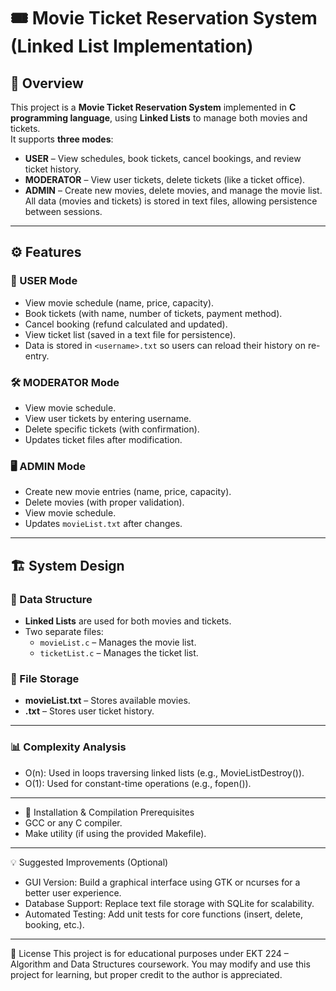 # 🎟️ Movie Ticket Reservation System (Linked List Implementation)

## 📌 Overview
This project is a **Movie Ticket Reservation System** implemented in **C programming language**, using **Linked Lists** to manage both movies and tickets.  
It supports **three modes**:  
- **USER** – View schedules, book tickets, cancel bookings, and review ticket history.  
- **MODERATOR** – View user tickets, delete tickets (like a ticket office).  
- **ADMIN** – Create new movies, delete movies, and manage the movie list.  
All data (movies and tickets) is stored in text files, allowing persistence between sessions.

---

## ⚙️ Features
### 👥 USER Mode
- View movie schedule (name, price, capacity).
- Book tickets (with name, number of tickets, payment method).
- Cancel booking (refund calculated and updated).
- View ticket list (saved in a text file for persistence).
- Data is stored in `<username>.txt` so users can reload their history on re-entry.

### 🛠️ MODERATOR Mode
- View movie schedule.
- View user tickets by entering username.
- Delete specific tickets (with confirmation).
- Updates ticket files after modification.

### 🖥️ ADMIN Mode
- Create new movie entries (name, price, capacity).
- Delete movies (with proper validation).
- View movie schedule.
- Updates `movieList.txt` after changes.

---

## 🏗️ System Design
### 🔗 Data Structure
- **Linked Lists** are used for both movies and tickets.
- Two separate files:
  - `movieList.c` – Manages the movie list.
  - `ticketList.c` – Manages the ticket list.

### 📂 File Storage
- **movieList.txt** – Stores available movies.
- **<username>.txt** – Stores user ticket history.

---

### 📊 Complexity Analysis
- O(n): Used in loops traversing linked lists (e.g., MovieListDestroy()).
- O(1): Used for constant-time operations (e.g., fopen()).

---

- 🚀 Installation & Compilation
Prerequisites
- GCC or any C compiler.
- Make utility (if using the provided Makefile).

---

💡 Suggested Improvements (Optional)
- GUI Version: Build a graphical interface using GTK or ncurses for a better user experience.
- Database Support: Replace text file storage with SQLite for scalability.
- Automated Testing: Add unit tests for core functions (insert, delete, booking, etc.).

---

📜 License
This project is for educational purposes under EKT 224 – Algorithm and Data Structures coursework.
You may modify and use this project for learning, but proper credit to the author is appreciated.
